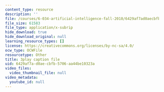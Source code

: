 ```yaml
---
content_type: resource
description: ''
file: /courses/6-034-artificial-intelligence-fall-2010/6429af7ad0aecbfb5706aa44be10323a_A6Ud6oUCRak.srt
file_size: 61583
file_type: application/x-subrip
hide_download: true
hide_download_original: null
learning_resource_types: []
license: https://creativecommons.org/licenses/by-nc-sa/4.0/
ocw_type: OCWFile
resourcetype: Other
title: 3play caption file
uid: 6429af7a-d0ae-cbfb-5706-aa44be10323a
video_files:
  video_thumbnail_file: null
video_metadata:
  youtube_id: null
---
```

